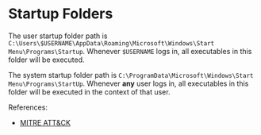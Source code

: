 # Startup Folders

The user startup folder path is `C:\Users\$USERNAME\AppData\Roaming\Microsoft\Windows\Start Menu\Programs\Startup`. Whenever `$USERNAME` logs in, all executables in this folder will be executed.

The system startup folder path is `C:\ProgramData\Microsoft\Windows\Start Menu\Programs\StartUp`. Whenever **any** user logs in, all executables in this folder will be executed in the context of that user.

References:

- [MITRE ATT&CK](https://attack.mitre.org/techniques/T1547/001/)
